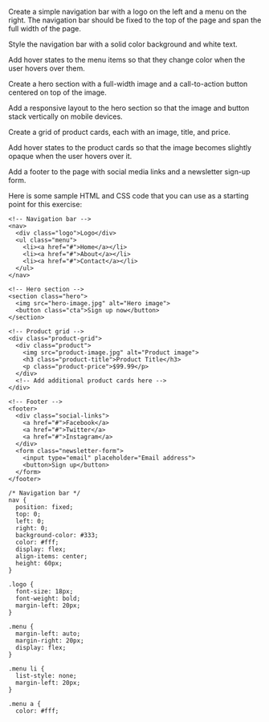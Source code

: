 Create a simple navigation bar with a logo on the left and a menu on the right. The navigation bar should be fixed to the top of the page and span the full width of the page.

Style the navigation bar with a solid color background and white text.

Add hover states to the menu items so that they change color when the user hovers over them.

Create a hero section with a full-width image and a call-to-action button centered on top of the image.

Add a responsive layout to the hero section so that the image and button stack vertically on mobile devices.

Create a grid of product cards, each with an image, title, and price.

Add hover states to the product cards so that the image becomes slightly opaque when the user hovers over it.

Add a footer to the page with social media links and a newsletter sign-up form.

Here is some sample HTML and CSS code that you can use as a starting point for this exercise:

```
<!-- Navigation bar -->
<nav>
  <div class="logo">Logo</div>
  <ul class="menu">
    <li><a href="#">Home</a></li>
    <li><a href="#">About</a></li>
    <li><a href="#">Contact</a></li>
  </ul>
</nav>

<!-- Hero section -->
<section class="hero">
  <img src="hero-image.jpg" alt="Hero image">
  <button class="cta">Sign up now</button>
</section>

<!-- Product grid -->
<div class="product-grid">
  <div class="product">
    <img src="product-image.jpg" alt="Product image">
    <h3 class="product-title">Product Title</h3>
    <p class="product-price">$99.99</p>
  </div>
  <!-- Add additional product cards here -->
</div>

<!-- Footer -->
<footer>
  <div class="social-links">
    <a href="#">Facebook</a>
    <a href="#">Twitter</a>
    <a href="#">Instagram</a>
  </div>
  <form class="newsletter-form">
    <input type="email" placeholder="Email address">
    <button>Sign up</button>
  </form>
</footer>
```

```
/* Navigation bar */
nav {
  position: fixed;
  top: 0;
  left: 0;
  right: 0;
  background-color: #333;
  color: #fff;
  display: flex;
  align-items: center;
  height: 60px;
}

.logo {
  font-size: 18px;
  font-weight: bold;
  margin-left: 20px;
}

.menu {
  margin-left: auto;
  margin-right: 20px;
  display: flex;
}

.menu li {
  list-style: none;
  margin-left: 20px;
}

.menu a {
  color: #fff;
```